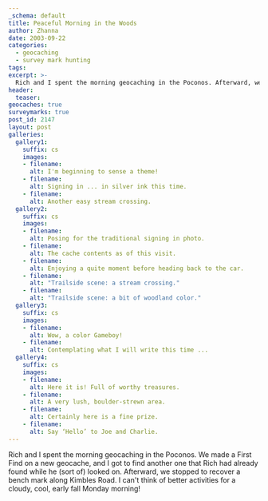 ```yaml
---
_schema: default
title: Peaceful Morning in the Woods
author: Zhanna
date: 2003-09-22
categories:
  - geocaching
  - survey mark hunting
tags:
excerpt: >- 
  Rich and I spent the morning geocaching in the Poconos. Afterward, we stopped to recover a bench mark along Kimbles Road. 
header:
  teaser:
geocaches: true
surveymarks: true
post_id: 2147
layout: post  
galleries:
  gallery1:
    suffix: cs
    images:
    - filename:
      alt: I'm beginning to sense a theme!
    - filename:
      alt: Signing in ... in silver ink this time.
    - filename:
      alt: Another easy stream crossing.     
  gallery2:
    suffix: cs
    images:
    - filename:
      alt: Posing for the traditional signing in photo.
    - filename:
      alt: The cache contents as of this visit.
    - filename:
      alt: Enjoying a quite moment before heading back to the car.  
    - filename:
      alt: "Trailside scene: a stream crossing."
    - filename:
      alt: "Trailside scene: a bit of woodland color."  
  gallery3:
    suffix: cs
    images:
    - filename:
      alt: Wow, a color Gameboy!
    - filename:
      alt: Contemplating what I will write this time ... 
  gallery4:
    suffix: cs
    images:
    - filename:
      alt: Here it is! Full of worthy treasures.
    - filename:
      alt: A very lush, boulder-strewn area.   
    - filename:
      alt: Certainly here is a fine prize.
    - filename:
      alt: Say ‘Hello’ to Joe and Charlie.                 
---
```


Rich and I spent the morning geocaching in the Poconos. We made a First Find on a new geocache, and I got to find another one that Rich had already found while he (sort of) looked on. Afterward, we stopped to recover a bench mark along Kimbles Road. I can't think of better activities for a cloudy, cool, early fall Monday morning!

